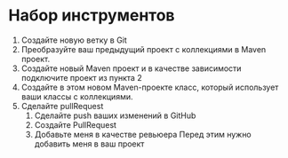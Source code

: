 # Набор инструментов

1) Создайте новую ветку в Git
2) Преобразуйте ваш предыдущий проект с коллекциями в Maven проект.
3) Создайте новый Maven проект и в качестве зависимости подключите проект из пункта 2
4) Создайте в этом новом Maven-проекте класс, который использует ваши классы с коллекциями.
5) Сделайте pullRequest
    1. Сделайте push ваших изменений в GitHub
    2. Создайте PullRequest
    3. Добавьте меня в качестве ревьюера
       Перед этим нужно добавить меня в ваш проект

